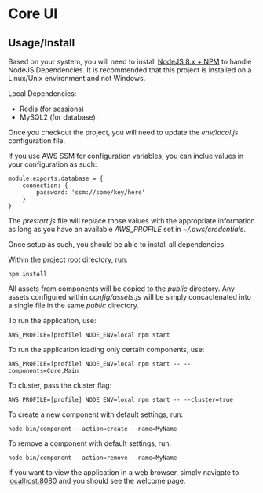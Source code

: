 # Core UI

## Usage/Install ##

Based on your system, you will need to install [NodeJS 8.x + NPM](http://nodejs.org/download/) to handle NodeJS Dependencies.  It is recommended that this project is installed on a Linux/Unix environment and not Windows.

Local Dependencies:

* Redis (for sessions)
* MySQL2 (for database)

Once you checkout the project, you will need to update the *env/local.js* configuration file.

If you use AWS SSM for configuration variables, you can inclue values in your configuration as such:

	module.exports.database = {
		connection: {
			password: 'ssm://some/key/here'
		}
	}

The *prestart.js* file will replace those values with the appropriate information as long as you have
an available *AWS_PROFILE* set in *~/.aws/credentials*.

Once setup as such, you should be able to install all dependencies.

Within the project root directory, run:

	npm install

All assets from components will be copied to the *public* directory.  Any assets configured within  *config/assets.js* will be simply concactenated into a single file in the same *public* directory.

To run the application, use:

	AWS_PROFILE=[profile] NODE_ENV=local npm start

To run the application loading only certain components, use:

	AWS_PROFILE=[profile] NODE_ENV=local npm start -- --components=Core,Main

To cluster, pass the cluster flag:

	AWS_PROFILE=[profile] NODE_ENV=local npm start -- --cluster=true

To create a new component with default settings, run:

	node bin/component --action=create --name=MyName

To remove a component with default settings, run:

	node bin/component --action=remove --name=MyName

If you want to view the application in a web browser, simply navigate to [localhost:8080](http://localhost:80807) and you should see the welcome page.
